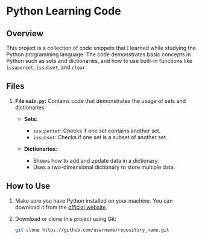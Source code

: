 # Python Learning Code

## Overview

This project is a collection of code snippets that I learned while studying the Python programming language. The code demonstrates basic concepts in Python such as sets and dictionaries, and how to use built-in functions like `issuperset`, `issubset`, and `clear`.

## Files

1. **File `main.py`:** Contains code that demonstrates the usage of sets and dictionaries.
   
   - **Sets:**
     - `issuperset`: Checks if one set contains another set.
     - `issubset`: Checks if one set is a subset of another set.

   - **Dictionaries:**
     - Shows how to add and update data in a dictionary.
     - Uses a two-dimensional dictionary to store multiple data.

## How to Use

1. Make sure you have Python installed on your machine. You can download it from the [official website](https://www.python.org/downloads/).
   
2. Download or clone this project using Git:
   
   ```bash
   git clone https://github.com/username/repository_name.git
